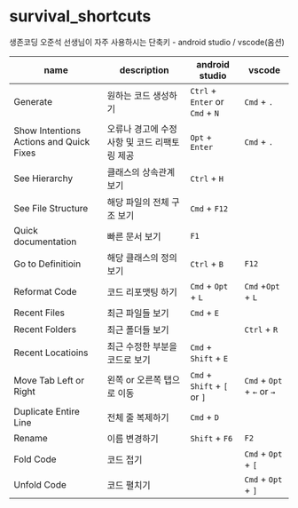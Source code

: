 # survival_shortcuts
생존코딩 오준석 선생님이 자주 사용하시는 단축키 - android studio / vscode(옴션)

| name                                    | description                | android studio       | vscode             |
| --------------------------------------- | -------------------------- | -------------------- | ------------------ |
| Generate                                | 원하는 코드 생성하기                | `Ctrl` + `Enter` or `Cmd` + `N`| `Cmd` + `.`            |
| Show Intentions Actions and Quick Fixes | 오류나 경고에 수정 사항 및 코드 리팩토링 제공 | `Opt` + `Enter`          |  `Cmd` + `.`                   |
| See Hierarchy                           | 클래스의 상속관계 보기               | `Ctrl` + `H`             |                    |
| See File Structure                      | 해당 파일의 전체 구조 보기            | `Cmd` + `F12`            |                    |
| Quick documentation                     | 빠른 문서 보기                   | `F1`                   |                    |
| Go to Definitioin                       | 해당 클래스의 정의 보기              | `Ctrl` + `B`             | `F12`                |
| Reformat Code                           | 코드 리포맷팅 하기                 | `Cmd` + `Opt` + `L`        | `Cmd` +`Opt` + `L`       |
| Recent Files                            | 최근 파일들 보기                  | `Cmd` + `E`              |                    |
| Recent Folders                            | 최근 폴더들 보기                  |             |         `Ctrl` + `R`           |
| Recent Locatioins                       | 최근 수정한 부분을 코드로 보기          | `Cmd` + `Shift` + `E`      |                    |
| Move Tab Left or Right                  | 왼쪽 or 오른쪽 탭으로 이동           | `Cmd` + `Shift` + `[` or `]` | `Cmd` + `Opt` + `←` or `→` |
| Duplicate Entire Line                   | 전체 줄 복제하기                  | `Cmd` + `D`              |                    |
| Rename              | 이름 변경하기               | `Shift` + `F6`              |      `F2`              |
| Fold Code              | 코드 접기            |               | `Cmd` + `Opt` + `[`|
| Unfold Code              | 코드 펼치기            |               | `Cmd` + `Opt` + `]`|
